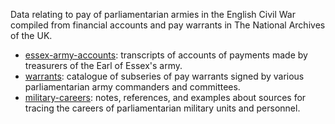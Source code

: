 Data relating to pay of parliamentarian armies in the English Civil War compiled from financial accounts and pay warrants in The National Archives of the UK.

- [essex-army-accounts](https://github.com/drgavinr/cc-by-data/tree/main/army-pay/essex-army-accounts): transcripts of accounts of payments made by treasurers of the Earl of Essex's army.
- [warrants](https://github.com/drgavinr/cc-by-data/tree/main/army-pay/warrants): catalogue of subseries of pay warrants signed by various parliamentarian army commanders and committees.
- [military-careers](https://github.com/drgavinr/cc-by-data/blob/main/army-pay/military-careers.md): notes, references, and examples about sources for tracing the careers of parliamentarian military units and personnel.
